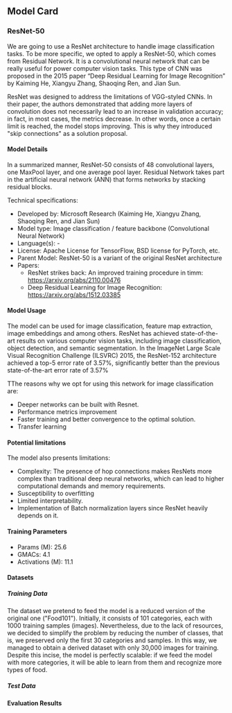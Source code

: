## Model Card

### ResNet-50
We are going to use a ResNet architecture to handle image classification tasks. To be more specific, we opted to apply a ResNet-50, which comes from Residual Network. It is a convolutional neural network that can be really useful for power computer vision tasks. This type of CNN was proposed in the 2015 paper “Deep Residual Learning for Image Recognition” by Kaiming He, Xiangyu Zhang, Shaoqing Ren, and Jian Sun.

ResNet was designed to address the limitations of VGG-styled CNNs. In their paper, the authors demonstrated that adding more layers of convolution does not necessarily lead to an increase in validation accuracy; in fact, in most cases, the metrics decrease. In other words, once a certain limit is reached, the model stops improving. This is why they introduced "skip connections" as a solution proposal.


#### Model Details
In a summarized manner, ResNet-50 consists of 48 convolutional layers, one MaxPool layer, and one average pool layer. Residual Network takes part in the artificial neural network (ANN) that forms networks by stacking residual blocks.

Technical specifications:
- Developed by: Microsoft Research (Kaiming He, Xiangyu Zhang, Shaoqing Ren, and Jian Sun)
- Model type: Image classification / feature backbone (Convolutional Neural Network)
- Language(s): -
- License: Apache License for TensorFlow, BSD license for PyTorch, etc.
- Parent Model: ResNet-50 is a variant of the original ResNet architecture
- Papers:
    - ResNet strikes back: An improved training procedure in timm: https://arxiv.org/abs/2110.00476
    - Deep Residual Learning for Image Recognition: https://arxiv.org/abs/1512.03385
    

#### Model Usage
The model can be used for image classification, feature map extraction, image embeddings and among others.
ResNet has achieved state-of-the-art results on various computer vision tasks, including image classification, object detection, and semantic segmentation. In the ImageNet Large Scale Visual Recognition Challenge (ILSVRC) 2015, the ResNet-152 architecture achieved a top-5 error rate of 3.57%, significantly better than the previous state-of-the-art error rate of 3.57%

TThe reasons why we opt for using this network for image classification are:
- Deeper networks can be built with Resnet.
- Performance metrics improvement
- Faster training and better convergence to the optimal solution.
- Transfer learning


#### Potential limitations

The model also presents limitations:
- Complexity: The presence of hop connections makes ResNets more complex than traditional deep neural networks, which can lead to higher computational demands and memory requirements.
- Susceptibility to overfitting
- Limited interpretability.
- Implementation of Batch normalization layers since ResNet heavily depends on it. 


#### Training Parameters
- Params (M): 25.6
- GMACs: 4.1
- Activations (M): 11.1


#### Datasets
##### Training Data
The dataset we pretend to feed the model is a reduced version of the original one ("Food101"). Initially, it consists of 101 categories, each with 1000 training samples (images). Nevertheless, due to the lack of resources, we decided to simplify the problem by reducing the number of classes, that is, we preserved only the first 30 categories and samples. In this way, we managed to obtain a derived dataset with only 30,000 images for training. Despite this incise, the model is perfectly scalable: if we feed the model with more categories, it will be able to learn from them and recognize more types of food.
##### Test Data


#### Evaluation Results



